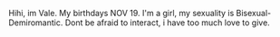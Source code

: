 Hihi, im Vale.
My birthdays NOV 19.
I'm a girl, my sexuality is Bisexual-Demiromantic.
Dont be afraid to interact, i have too much love to give.
